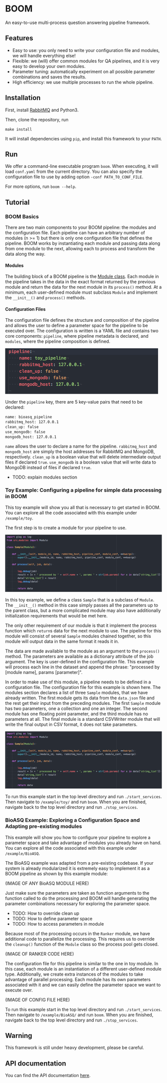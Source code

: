 # BOOM
An easy-to-use multi-process question answering pipeline framework.

## Features
- Easy to use: you only need to write your configuration file and modules, we will handle everything else!
- Flexible: we (will) offer common modules for QA pipelines, and it is very easy to develop your own modules.
- Parameter tuning: automatically experiment on all possible parameter combinations and saves the results.
- High efficiency: we use multiple processes to run the whole pipeline.

## Installation
First, install [RabbitMQ](https://www.rabbitmq.com/download.html) and Python3.

Then, clone the repository, run

	make install

It will install dependencies using `pip`, and install this framework to your `PATH`.

## Run
We offer a command-line executable program `boom`.
When executing, it will load `conf.yaml` from the current directory.
You can also specify the configuration file to use by adding option `-conf PATH_TO_CONF_FILE`.

For more options, run `boom --help`.

## Tutorial

### BOOM Basics
There are two main components to your BOOM pipeline: the modules and the configuration file. Each pipeline can have an arbitrary number of modules (n >= 1) but there is only one configuration file that defines the pipeline. BOOM works by instantiating each module and passing data along from one module to the next, allowing each to process and transform the data along the way.

#### Modules
The building block of a BOOM pipeline is the [Module class](https://bioasq.boyue.li/classsrc_1_1modules_1_1module_1_1_module.html). Each module in the pipeline takes in the data in the exact format returned by the previous module and return the data for the next module in its `process()` method. At a minimum, each user-defined module must subclass `Module` and implement the `__init__()` and `process()` methods.

#### Configuration Files
The configuration file defines the structure and composition of the pipeline and allows the user to define a parameter space for the pipeline to be executed over. The configuration is written is a YAML file and contains two core components: `pipeline`, where pipeline metadata is declared, and `modules`, where the pipeline composition is defined.

![YAML Pipeline Declaration](/images/toy_yaml_pipeline.png)

Under the `pipeline` key, there are 5 key-value pairs that need to be declared:

    name: bioasq_pipeline
    rabbitmq_host: 127.0.0.1
    clean_up: false
    use_mongodb: false
    mongodb_host: 127.0.0.1

`name` allows the user to declare a name for the pipeline. `rabbitmq_host` and `mongodb_host` are simply the host addresses for RabbitMQ and MongoDB, respectively. `clean_up` is a boolean value that will delete intermediate output files if declared `true`. `use_mongodb` is a boolean value that will write data to MongoDB instead of files if declared `true`.

- TODO: explain modules section

### Toy Example: Configuring a pipeline for simple data processing in BOOM
This toy example will show you all that is necessary to get started in BOOM. You can explore all the code associated with this example under `/example/toy`.

The first step is to create a module for your pipeline to use.

![Toy extra_modules.py](/images/toy_extra_modules.png)

In this toy example, we define a class `Sample` that is a subclass of `Module`. The `__init__()` method in this case simply passes all the parameters up to the parent class, but a more complicated module may also have additionally initialization requirements that would be met here.

The only other requirement of our module is that it implement the process function which `return`s data for the next module to use. The pipeline for this module will consist of several `Sample` modules chained together, so this module will output data in the same format it reads it in.

The data are made available to the module as an argument to the `process()` method. The parameters are available as a dictionary attribute of the job argument. The key is user-defined in the configuration file. This example will process each line in the dataset and append the phrase: "processed by [module name], params [parameter]".

In order to make use of this module, a pipeline needs to be defined in a configuration file. The configuration file for this example is shown here. The modules section declares a list of three `Sample` modules, that we have already written. The first module gets its data from the `data.json` file and the rest get their input from the preceding modules. The first `Sample` module has two parameters, one a collection and one an integer. The second module has one floating point parameter, and the third module has no parameters at all. The final module is a standard CSVWriter module that will write the final output in CSV format, it does not take parameters.

![Toy extra_modules.py](/images/toy_extra_modules.png)

To run this example start in the top level directory and run `./start_services`. Then navigate to `/example/toy/` and run `boom`. When you are finished, navigate back to the top level directory and run `./stop_services`.

### BioASQ Example: Exploring a Configuration Space and Adapting pre-existing modules
This example will show you how to configure your pipeline to explore a parameter space and take advantage of modules you already have on hand. You can explore all the code associated with this example under `/example/BioASQ`.

The BioASQ example was adapted from a pre-existing codebase. If your system is already modularized it is extremely easy to implement it as a BOOM pipeline as shown by this example module:

(IMAGE OF ANY BioASQ MODULE HERE)

Just make sure the parameters are taken as function arguments to the function called to do the processing and BOOM will handle generating the parameter combinations necessary for exploring the parameter space.

- TODO: How to override clean up
- TODO: How to define parameter space
- TODO: How to access parameters in module

Because most of the processing occurs in the `Ranker` module, we have additional code to parallelize the processing. This requires us to override the `cleanup()` function of the `Module` class so the process pool gets closed.

(IMAGE OF RANKER CODE HERE)

The configuration file for this pipeline is similar to the one in toy module. In this case, each module is an instantiation of a different user-defined module type. Additionally, we create extra instances of the modules to take advantage of parallel processing. Each module has its own parameters associated with it and we can easily define the parameter space we want to execute over.

(IMAGE OF CONFIG FILE HERE)

To run this example start in the top level directory and run `./start_services`. Then navigate to `/example/BioASQ/` and run `boom`. When you are finished, navigate back to the top level directory and run `./stop_services`.

## Warning
This framework is still under heavy development,
please be careful.

## API documentation
You can find the API documentation [here](https://bioasq.boyue.li).
